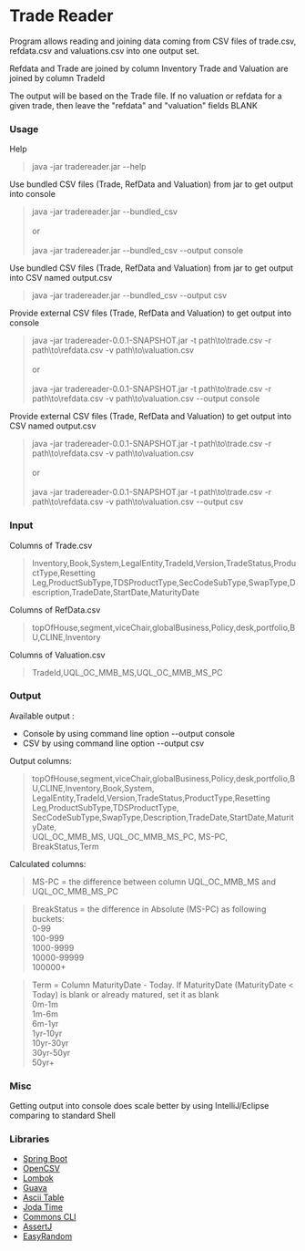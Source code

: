 # Trade Reader

Program allows reading and joining data coming from CSV files of trade.csv, refdata.csv and valuations.csv into one output set.

Refdata and Trade are joined by column Inventory
Trade and Valuation are joined by column TradeId

The output will be based on the Trade file. If no valuation or refdata for a given trade, then leave the "refdata" and "valuation" fields BLANK

### Usage

Help
>java -jar tradereader.jar --help

Use bundled CSV files (Trade, RefData and Valuation) from jar to get output into console
>java -jar tradereader.jar --bundled_csv<br/><br/>
or<br/><br/>
>java -jar tradereader.jar --bundled_csv --output console

Use bundled CSV files (Trade, RefData and Valuation) from jar to get output into CSV named output.csv
>java -jar tradereader.jar --bundled_csv --output csv

Provide external CSV files (Trade, RefData and Valuation) to get output into console
>java -jar tradereader-0.0.1-SNAPSHOT.jar -t path\to\trade.csv -r path\to\refdata.csv -v path\to\valuation.csv<br/><br/>
or<br/><br/>
>java -jar tradereader-0.0.1-SNAPSHOT.jar -t path\to\trade.csv -r path\to\refdata.csv -v path\to\valuation.csv --output console

Provide external CSV files (Trade, RefData and Valuation) to get output into CSV named output.csv
>java -jar tradereader-0.0.1-SNAPSHOT.jar -t path\to\trade.csv -r path\to\refdata.csv -v path\to\valuation.csv<br/><br/>
or<br/><br/>
>java -jar tradereader-0.0.1-SNAPSHOT.jar -t path\to\trade.csv -r path\to\refdata.csv -v path\to\valuation.csv --output csv

### Input

Columns of Trade.csv
>Inventory,Book,System,LegalEntity,TradeId,Version,TradeStatus,ProductType,Resetting Leg,ProductSubType,TDSProductType,SecCodeSubType,SwapType,Description,TradeDate,StartDate,MaturityDate

Columns of RefData.csv
>topOfHouse,segment,viceChair,globalBusiness,Policy,desk,portfolio,BU,CLINE,Inventory

Columns of Valuation.csv
>TradeId,UQL_OC_MMB_MS,UQL_OC_MMB_MS_PC

### Output

Available output :

* Console by using command line option --output console
* CSV by using command line option --output csv

Output columns:

>topOfHouse,segment,viceChair,globalBusiness,Policy,desk,portfolio,BU,CLINE,Inventory,Book,System,
LegalEntity,TradeId,Version,TradeStatus,ProductType,Resetting Leg,ProductSubType,TDSProductType,<br /> 
SecCodeSubType,SwapType,Description,TradeDate,StartDate,MaturityDate,<br />UQL_OC_MMB_MS, 
UQL_OC_MMB_MS_PC, MS-PC, BreakStatus,Term

Calculated columns:
>MS-PC = the difference between column UQL_OC_MMB_MS and UQL_OC_MMB_MS_PC

>BreakStatus = the difference in Absolute (MS-PC) as following buckets:<br />
0-99<br />
100-999<br />
1000-9999<br />
10000-99999<br />
100000+

>Term = Column MaturityDate - Today. If MaturityDate (MaturityDate < Today) is blank or already matured, set it as blank<br />
0m-1m<br />
1m-6m<br />
6m-1yr<br />
1yr-10yr<br />
10yr-30yr<br />
30yr-50yr<br />
50yr+

### Misc

Getting output into console does scale better by using IntelliJ/Eclipse comparing to standard Shell

### Libraries

* [Spring Boot](https://spring.io/projects/spring-boot)
* [OpenCSV](http://opencsv.sourceforge.net/)
* [Lombok](https://projectlombok.org/)
* [Guava](https://guava.dev/)
* [Ascii Table](https://github.com/freva/ascii-table)
* [Joda Time](https://www.joda.org/joda-time/)
* [Commons CLI](https://commons.apache.org/proper/commons-cli/)
* [AssertJ](https://joel-costigliola.github.io/assertj/)
* [EasyRandom](https://github.com/j-easy/easy-random)